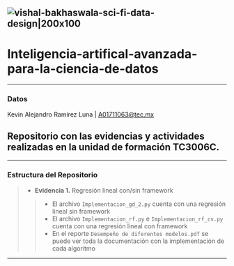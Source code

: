 ![vishal-bakhaswala-sci-fi-data-design|200x100](https://github.com/user-attachments/assets/10931e33-ed00-49f3-8364-f7e05b0eccbb)
---
# Inteligencia-artifical-avanzada-para-la-ciencia-de-datos
---

### Datos
Kevin Alejandro Ramírez Luna | A01711063@tec.mx


## Repositorio con las evidencias y actividades realizadas en la unidad de formación TC3006C.
---
### Estructura del Repositorio 
> * **Evidencia 1.** Regresión lineal con/sin framework
>> * El archivo `Implementacion_gd_2.py` cuenta con una regresión lineal sin framework
>> * El archivo `Implementacion_rf.py` e `Implementacion_rf_cv.py` cuenta con una regresión lineal con framework
>> * En el reporte `Desempeño de diferentes modelos.pdf` se puede ver toda la documentación con la implementación de cada algoritmo
---
